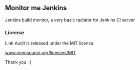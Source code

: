 ## Monitor me Jenkins

Jenkins build monitor, a very basic radiator for Jenkins CI server

### License

Link Audit is released under the MIT license.

www.opensource.org/licenses/MIT

Thank you : )